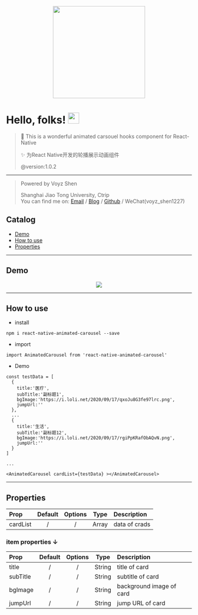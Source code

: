 <div align=center><img align="center" src="https://i.loli.net/2020/09/19/LYfW67IyjgZoNKq.png" width="250px"/></div>

# Hello, folks! <img src="https://raw.githubusercontent.com/MartinHeinz/MartinHeinz/master/wave.gif" width="30px">


> 🦄 This is a wonderful animated carsouel hooks component for React-Native   
> 
> ✨ 为React Native开发的轮播展示动画组件   
>   
> @version:1.0.2   
>    
***
> Powered by Voyz Shen 
>    
> Shanghai Jiao Tong University, Ctrip  
> You can find me on: [Email](18217501371@163.com) /
> [Blog](http://blog.voyz.vip/) /
> [Github](https://github.com/Voyzz) /
> WeChat(voyz_shen1227)


## Catalog
- [Demo](#demo)
- [How to use](#howtouse)
- [Properties](#properties)

---
<span id='demo'><span>
## Demo 
<div align=center><img align="center" src="https://i.loli.net/2020/09/18/UuDfZM3gpwoIs6P.gif" /></div>

---

<span id='howtouse'><span>
## How to use

- install   
```
npm i react-native-animated-carousel --save
```

- import  
```
import AnimatedCarousel from 'react-native-animated-carousel'
```

- Demo  

```
const testData = [
  {
    title:'医疗',
    subTitle:'副标题1',
    bgImage:'https://i.loli.net/2020/09/17/qxoJu8G3fe97lrc.png',
    jumpUrl:''
  },
  ...
  {
    title:'生活',
    subTitle:'副标题12',
    bgImage:'https://i.loli.net/2020/09/17/rgiPpKRafObAQvN.png',
    jumpUrl:''
  }
]

...

<AnimatedCarousel cardList={testData} ></AnimatedCarousel>

```

---

<span id='properties'><span>
## Properties

|Prop|Default|Options|Type|Description|
|:---|:--:|:--:|:--:|:---|
| cardList |/|/|Array|data of crads|

### item properties ↓
|Prop|Default|Options|Type|Description|
|:---|:--:|:--:|:--:|:---|
| title |/|/|String|title of card|
| subTitle |/|/|String| subtitle of card|
| bgImage |/|/|String| background image of card|
| jumpUrl |/|/|String| jump URL of card|

